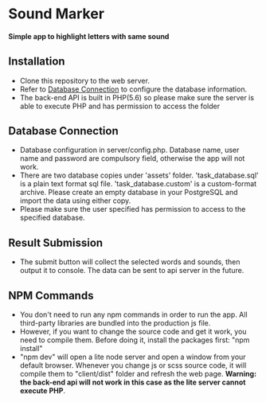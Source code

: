# Sound Marker
#### Simple app to highlight letters with same sound


## Installation
* Clone this repository to the web server.
* Refer to [Database Connection](#database) to configure the database information.
* The back-end API is built in PHP(5.6) so please make sure the server is able to execute PHP and has permission to access the folder

## <a name="database"></a>Database Connection
* Database configuration in server/config.php. Database name, user name and password are compulsory field, otherwise the app will not work.
* There are two database copies under 'assets' folder. 'task_database.sql' is a plain text format sql file. 'task_database.custom' is a custom-format archive. Please create an empty database in your PostgreSQL and import the data using either copy.
* Please make sure the user specified has permission to access to the specified database.

## Result Submission
* The submit button will collect the selected words and sounds, then output it to console. The data can be sent to api server in the future.

## NPM Commands
* You don't need to run any npm commands in order to run the app. All third-party libraries are bundled into the production js file.
* However, if you want to change the source code and get it work, you need to compile them. Before doing it, install the packages first: "npm install"
* "npm dev" will open a lite node server and open a window from your default browser. Whenever you change js or scss source code, it will compile them to "client/dist" folder and refresh the web page. **Warning: the back-end api will not work in this case as the lite server cannot execute PHP**. 
